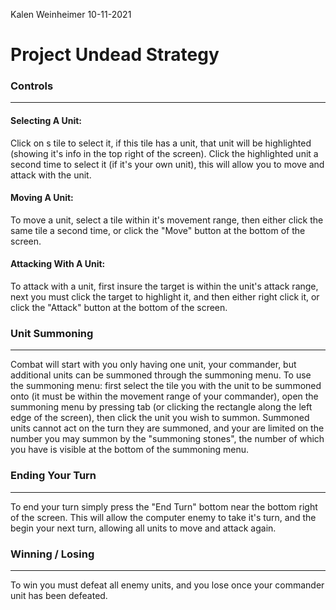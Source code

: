 Kalen Weinheimer
10-11-2021

# Project Undead Strategy




### Controls
--------------------------------
#### Selecting A Unit:
Click on s tile to select it, if this tile has a unit, that unit will be highlighted (showing it's info in the top right of the screen).
Click the highlighted unit a second time to select it (if it's your own unit), this will allow you to move and attack with the unit.

#### Moving A Unit:
To move a unit, select a tile within it's movement range, then either click the same tile a second time, or click the "Move" button at the bottom of the screen.

#### Attacking With A Unit:
To attack with a unit, first insure the target is within the unit's attack range, next you must click the target to highlight it, and then either right click it, or click the "Attack" button at the bottom of the screen.



### Unit Summoning
--------------------------------
Combat will start with you only having one unit, your commander, but additional units can be summoned through the summoning menu. To use the summoning menu: first select the tile you with the unit to be summoned onto (it must be within the movement range of your commander), open the summoning menu by pressing tab (or clicking the rectangle along the left edge of the screen), then click the unit you wish to summon.
Summoned units cannot act on the turn they are summoned, and your are limited on the number you may summon by the "summoning stones", the number of which you have is visible at the bottom of the summoning menu.


### Ending Your Turn
--------------------------------
To end your turn simply press the "End Turn" bottom near the bottom right of the screen. This will allow the computer enemy to take it's turn, and the begin your next turn, allowing all units to move and attack again.


### Winning / Losing
--------------------------------
To win you must defeat all enemy units, and you lose once your commander unit has been defeated.
